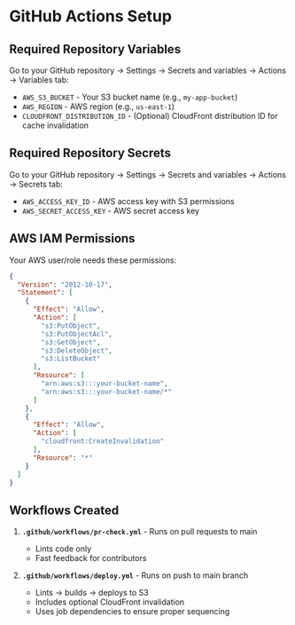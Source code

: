 # GitHub Actions Setup

## Required Repository Variables

Go to your GitHub repository → Settings → Secrets and variables → Actions → Variables tab:

- `AWS_S3_BUCKET` - Your S3 bucket name (e.g., `my-app-bucket`)
- `AWS_REGION` - AWS region (e.g., `us-east-1`)
- `CLOUDFRONT_DISTRIBUTION_ID` - (Optional) CloudFront distribution ID for cache invalidation

## Required Repository Secrets

Go to your GitHub repository → Settings → Secrets and variables → Actions → Secrets tab:

- `AWS_ACCESS_KEY_ID` - AWS access key with S3 permissions
- `AWS_SECRET_ACCESS_KEY` - AWS secret access key

## AWS IAM Permissions

Your AWS user/role needs these permissions:

```json
{
  "Version": "2012-10-17",
  "Statement": [
    {
      "Effect": "Allow",
      "Action": [
        "s3:PutObject",
        "s3:PutObjectAcl",
        "s3:GetObject",
        "s3:DeleteObject",
        "s3:ListBucket"
      ],
      "Resource": [
        "arn:aws:s3:::your-bucket-name",
        "arn:aws:s3:::your-bucket-name/*"
      ]
    },
    {
      "Effect": "Allow",
      "Action": [
        "cloudfront:CreateInvalidation"
      ],
      "Resource": "*"
    }
  ]
}
```

## Workflows Created

1. **`.github/workflows/pr-check.yml`** - Runs on pull requests to main
   - Lints code only
   - Fast feedback for contributors

2. **`.github/workflows/deploy.yml`** - Runs on push to main branch
   - Lints → builds → deploys to S3
   - Includes optional CloudFront invalidation
   - Uses job dependencies to ensure proper sequencing